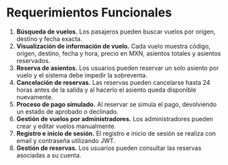 # Requerimientos Funcionales

1. **Búsqueda de vuelos.** Los pasajeros pueden buscar vuelos por origen, destino y fecha exacta.
2. **Visualización de información de vuelo.** Cada vuelo muestra código, origen, destino, fecha y hora, precio en MXN, asientos totales y asientos reservados.
3. **Reserva de asientos.** Los usuarios pueden reservar un solo asiento por vuelo y el sistema debe impedir la sobreventa.
4. **Cancelación de reservas.** Las reservas pueden cancelarse hasta 24 horas antes de la salida y al hacerlo el asiento queda disponible nuevamente.
5. **Proceso de pago simulado.** Al reservar se simula el pago, devolviendo un estado de aprobado o declinado.
6. **Gestión de vuelos por administradores.** Los administradores pueden crear y editar vuelos manualmente.
7. **Registro e inicio de sesión.** El registro e inicio de sesión se realiza con email y contraseña utilizando JWT.
8. **Gestión de reservas.** Los usuarios pueden consultar las reservas asociadas a su cuenta.
